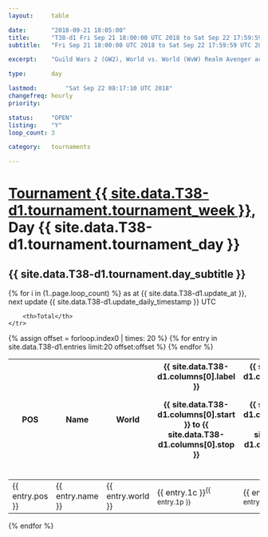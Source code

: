 ```yaml
---
layout: 	table

date: 		"2018-09-21 18:05:00"
title: 		"T38-d1 Fri Sep 21 18:00:00 UTC 2018 to Sat Sep 22 17:59:59 UTC 2018"
subtitle: 	"Fri Sep 21 18:00:00 UTC 2018 to Sat Sep 22 17:59:59 UTC 2018"

excerpt:    "Guild Wars 2 (GW2), World vs. World (WvW) Realm Avenger achivement Tournament. \"Every Kill Counts\""

type:       day

lastmod: 		"Sat Sep 22 08:17:10 UTC 2018"
changefreq: hourly
priority:   

status:     "OPEN"
listing:    "Y"
loop_count: 3

category: 	tournaments

---
```

<div class="table_header">
    <h1><a href="{{ site.data.T38-d1.tournament.week_url }}">Tournament {{ site.data.T38-d1.tournament.tournament_week }}</a>, Day {{ site.data.T38-d1.tournament.tournament_day }}</h1>
    <h2>{{ site.data.T38-d1.tournament.day_subtitle }}</h2> 
</div>

{% for i in (1..page.loop_count) %}
<span class="table_nextupdate">as at {{ site.data.T38-d1.update_at }}, next update {{ site.data.T38-d1.update_daily_timestamp }} UTC</span> 
<table class="day_table">
  <colgroup>
    <col style="width:18px">
    <col style="width:55px">
    <col style="width:55px">
    <col style="width:12px">
    <col style="width:12px">
    <col style="width:12px">
    <col style="width:12px">
    <col style="width:12px">
    <col style="width:12px">
    <col style="width:12px">
    <col style="width:12px">
    <col style="width:12px">
    <col style="width:12px">
    <col style="width:12px">
    <col style="width:12px">
    <col style="width:12px">
    <col style="width:12px">
    <col style="width:12px">
    <col style="width:12px">
    <col style="width:12px">
    <col style="width:12px">
    <col style="width:12px">
    <col style="width:12px">
    <col style="width:12px">
    <col style="width:12px">
    <col style="width:12px">
    <col style="width:12px">
    <col style="width:18px">
  </colgroup>  
  <thead>
    <tr>
        <th>POS</th>
        <th class="AlignLeft">Name</th>
        <th class="AlignLeft">World</th>

<th><div class="label">{{ site.data.T38-d1.columns[0].label }}<p class="onhover">{{ site.data.T38-d1.columns[0].start }} to {{ site.data.T38-d1.columns[0].stop }}</p></div>​</th>
<th><div class="label">{{ site.data.T38-d1.columns[1].label }}<p class="onhover">{{ site.data.T38-d1.columns[1].start }} to {{ site.data.T38-d1.columns[1].stop }}</p></div>​</th>
<th><div class="label">{{ site.data.T38-d1.columns[2].label }}<p class="onhover">{{ site.data.T38-d1.columns[2].start }} to {{ site.data.T38-d1.columns[2].stop }}</p></div>​</th>
<th><div class="label">{{ site.data.T38-d1.columns[3].label }}<p class="onhover">{{ site.data.T38-d1.columns[3].start }} to {{ site.data.T38-d1.columns[3].stop }}</p></div>​</th>
<th><div class="label">{{ site.data.T38-d1.columns[4].label }}<p class="onhover">{{ site.data.T38-d1.columns[4].start }} to {{ site.data.T38-d1.columns[4].stop }}</p></div>​</th>
<th><div class="label">{{ site.data.T38-d1.columns[5].label }}<p class="onhover">{{ site.data.T38-d1.columns[5].start }} to {{ site.data.T38-d1.columns[5].stop }}</p></div>​</th>
<th><div class="label">{{ site.data.T38-d1.columns[6].label }}<p class="onhover">{{ site.data.T38-d1.columns[6].start }} to {{ site.data.T38-d1.columns[6].stop }}</p></div>​</th>
<th><div class="label">{{ site.data.T38-d1.columns[7].label }}<p class="onhover">{{ site.data.T38-d1.columns[7].start }} to {{ site.data.T38-d1.columns[7].stop }}</p></div>​</th>
<th><div class="label">{{ site.data.T38-d1.columns[8].label }}<p class="onhover">{{ site.data.T38-d1.columns[8].start }} to {{ site.data.T38-d1.columns[8].stop }}</p></div>​</th>
<th><div class="label">{{ site.data.T38-d1.columns[9].label }}<p class="onhover">{{ site.data.T38-d1.columns[9].start }} to {{ site.data.T38-d1.columns[9].stop }}</p></div>​</th>
<th><div class="label">{{ site.data.T38-d1.columns[10].label }}<p class="onhover">{{ site.data.T38-d1.columns[10].start }} to {{ site.data.T38-d1.columns[10].stop }}</p></div>​</th>

<th><div class="label">{{ site.data.T38-d1.columns[11].label }}<p class="onhover">{{ site.data.T38-d1.columns[11].start }} to {{ site.data.T38-d1.columns[11].stop }}</p></div>​</th>
<th><div class="label">{{ site.data.T38-d1.columns[12].label }}<p class="onhover">{{ site.data.T38-d1.columns[12].start }} to {{ site.data.T38-d1.columns[12].stop }}</p></div>​</th>
<th><div class="label">{{ site.data.T38-d1.columns[13].label }}<p class="onhover">{{ site.data.T38-d1.columns[13].start }} to {{ site.data.T38-d1.columns[13].stop }}</p></div>​</th>
<th><div class="label">{{ site.data.T38-d1.columns[14].label }}<p class="onhover">{{ site.data.T38-d1.columns[14].start }} to {{ site.data.T38-d1.columns[14].stop }}</p></div>​</th>
<th><div class="label">{{ site.data.T38-d1.columns[15].label }}<p class="onhover">{{ site.data.T38-d1.columns[15].start }} to {{ site.data.T38-d1.columns[15].stop }}</p></div>​</th>
<th><div class="label">{{ site.data.T38-d1.columns[16].label }}<p class="onhover">{{ site.data.T38-d1.columns[16].start }} to {{ site.data.T38-d1.columns[16].stop }}</p></div>​</th>
<th><div class="label">{{ site.data.T38-d1.columns[17].label }}<p class="onhover">{{ site.data.T38-d1.columns[17].start }} to {{ site.data.T38-d1.columns[17].stop }}</p></div>​</th>
<th><div class="label">{{ site.data.T38-d1.columns[18].label }}<p class="onhover">{{ site.data.T38-d1.columns[18].start }} to {{ site.data.T38-d1.columns[18].stop }}</p></div>​</th>
<th><div class="label">{{ site.data.T38-d1.columns[19].label }}<p class="onhover">{{ site.data.T38-d1.columns[19].start }} to {{ site.data.T38-d1.columns[19].stop }}</p></div>​</th>
<th><div class="label">{{ site.data.T38-d1.columns[20].label }}<p class="onhover">{{ site.data.T38-d1.columns[20].start }} to {{ site.data.T38-d1.columns[20].stop }}</p></div>​</th>

<th><div class="label">{{ site.data.T38-d1.columns[21].label }}<p class="onhover">{{ site.data.T38-d1.columns[21].start }} to {{ site.data.T38-d1.columns[21].stop }}</p></div>​</th>
<th><div class="label">{{ site.data.T38-d1.columns[22].label }}<p class="onhover">{{ site.data.T38-d1.columns[22].start }} to {{ site.data.T38-d1.columns[22].stop }}</p></div>​</th>
<th><div class="label">{{ site.data.T38-d1.columns[23].label }}<p class="onhover">{{ site.data.T38-d1.columns[23].start }} to {{ site.data.T38-d1.columns[23].stop }}</p></div>​</th>

        <th>Total</th>
    </tr>
  </thead>
  {% assign offset = forloop.index0 | times: 20 %}
<tbody>
{% for entry in site.data.T38-d1.entries limit:20 offset:offset %}
  <tr>
    <td class="pl{{ entry.pos }}">{{ entry.pos }}</td>
    <td class="AlignLeft">{{ entry.name }}</td>
    <td class="AlignLeft">{{ entry.world }}</td>
    <td class="pl{{ entry.1p }}">{{ entry.1c }}<sup>{{ entry.1p }}</sup></td>
    <td class="pl{{ entry.2p }}">{{ entry.2c }}<sup>{{ entry.2p }}</sup></td>
    <td class="pl{{ entry.3p }}">{{ entry.3c }}<sup>{{ entry.3p }}</sup></td>
    <td class="pl{{ entry.4p }}">{{ entry.4c }}<sup>{{ entry.4p }}</sup></td>
    <td class="pl{{ entry.5p }}">{{ entry.5c }}<sup>{{ entry.5p }}</sup></td>
    <td class="pl{{ entry.6p }}">{{ entry.6c }}<sup>{{ entry.6p }}</sup></td>
    <td class="pl{{ entry.7p }}">{{ entry.7c }}<sup>{{ entry.7p }}</sup></td>
    <td class="pl{{ entry.8p }}">{{ entry.8c }}<sup>{{ entry.8p }}</sup></td>
    <td class="pl{{ entry.9p }}">{{ entry.9c }}<sup>{{ entry.9p }}</sup></td>
    <td class="pl{{ entry.10p }}">{{ entry.10c }}<sup>{{ entry.10p }}</sup></td>
    <td class="pl{{ entry.11p }}">{{ entry.11c }}<sup>{{ entry.11p }}</sup></td>
    <td class="pl{{ entry.12p }}">{{ entry.12c }}<sup>{{ entry.12p }}</sup></td>
    <td class="pl{{ entry.13p }}">{{ entry.13c }}<sup>{{ entry.13p }}</sup></td>
    <td class="pl{{ entry.14p }}">{{ entry.14c }}<sup>{{ entry.14p }}</sup></td>
    <td class="pl{{ entry.15p }}">{{ entry.15c }}<sup>{{ entry.15p }}</sup></td>
    <td class="pl{{ entry.16p }}">{{ entry.16c }}<sup>{{ entry.16p }}</sup></td>
    <td class="pl{{ entry.17p }}">{{ entry.17c }}<sup>{{ entry.17p }}</sup></td>
    <td class="pl{{ entry.18p }}">{{ entry.18c }}<sup>{{ entry.18p }}</sup></td>
    <td class="pl{{ entry.19p }}">{{ entry.19c }}<sup>{{ entry.19p }}</sup></td>
    <td class="pl{{ entry.20p }}">{{ entry.20c }}<sup>{{ entry.20p }}</sup></td>
    <td class="pl{{ entry.21p }}">{{ entry.21c }}<sup>{{ entry.21p }}</sup></td>
    <td class="pl{{ entry.22p }}">{{ entry.22c }}<sup>{{ entry.22p }}</sup></td>
    <td class="pl{{ entry.23p }}">{{ entry.23c }}<sup>{{ entry.23p }}</sup></td>
    <td class="pl{{ entry.24p }}">{{ entry.24c }}<sup>{{ entry.24p }}</sup></td>
    <td>{{ entry.total }}</td>
  </tr>
{% endfor %}  
</tbody>
</table>
<div class="leaderboard"></div>
{% endfor %}

<div class="commentary">
</div>



